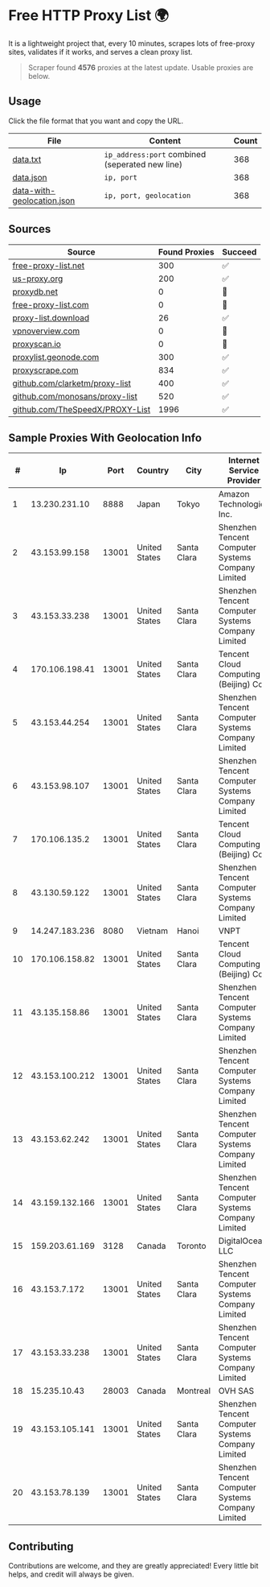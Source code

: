 
# Free HTTP Proxy List 🌍

It is a lightweight project that, every 10 minutes, scrapes lots of free-proxy sites, validates if it works, and serves a clean proxy list.


> Scraper found **4576** proxies at the latest update. Usable proxies are below.

## Usage

Click the file format that you want and copy the URL.


|File|Content|Count|
|----|-------|-----|
|[data.txt](https://raw.githubusercontent.com/themiralay/Proxy-List-World/master/data.txt)|`ip_address:port` combined (seperated new line)|368|
|[data.json](https://raw.githubusercontent.com/themiralay/Proxy-List-World/master/data.json)|`ip, port`|368|
|[data-with-geolocation.json](https://raw.githubusercontent.com/themiralay/Proxy-List-World/master/data-with-geolocation.json)|`ip, port, geolocation`|368|

## Sources

|Source|Found Proxies|Succeed|
|------|-------------|-------|
|[free-proxy-list.net](https://free-proxy-list.net)|300|✅|
|[us-proxy.org](https://www.us-proxy.org)|200|✅|
|[proxydb.net](http://proxydb.net)|0|🚫|
|[free-proxy-list.com](https://free-proxy-list.com/?page=&port=&type%5B%5D=http&type%5B%5D=https&up_time=0&search=Search)|0|🚫|
|[proxy-list.download](https://www.proxy-list.download/HTTP)|26|✅|
|[vpnoverview.com](https://vpnoverview.com/privacy/anonymous-browsing/free-proxy-servers)|0|🚫|
|[proxyscan.io](https://www.proxyscan.io)|0|🚫|
|[proxylist.geonode.com](https://proxylist.geonode.com/api/proxy-list?limit=300&page=1&sort_by=lastChecked&sort_type=desc&protocols=http,https)|300|✅|
|[proxyscrape.com](https://api.proxyscrape.com/v2/?request=displayproxies&protocol=http&timeout=10000&country=all&ssl=all&anonymity=all)|834|✅|
|[github.com/clarketm/proxy-list](https://raw.githubusercontent.com/clarketm/proxy-list/master/proxy-list-raw.txt)|400|✅|
|[github.com/monosans/proxy-list](https://raw.githubusercontent.com/monosans/proxy-list/main/proxies/http.txt)|520|✅|
|[github.com/TheSpeedX/PROXY-List](https://raw.githubusercontent.com/TheSpeedX/PROXY-List/master/http.txt)|1996|✅|


## Sample Proxies With Geolocation Info

|#|Ip|Port|Country|City|Internet Service Provider|
|-|--|----|-------|----|-------------------------|
|1|13.230.231.10|8888|Japan|Tokyo|Amazon Technologies Inc.|
|2|43.153.99.158|13001|United States|Santa Clara|Shenzhen Tencent Computer Systems Company Limited|
|3|43.153.33.238|13001|United States|Santa Clara|Shenzhen Tencent Computer Systems Company Limited|
|4|170.106.198.41|13001|United States|Santa Clara|Tencent Cloud Computing (Beijing) Co|
|5|43.153.44.254|13001|United States|Santa Clara|Shenzhen Tencent Computer Systems Company Limited|
|6|43.153.98.107|13001|United States|Santa Clara|Shenzhen Tencent Computer Systems Company Limited|
|7|170.106.135.2|13001|United States|Santa Clara|Tencent Cloud Computing (Beijing) Co|
|8|43.130.59.122|13001|United States|Santa Clara|Shenzhen Tencent Computer Systems Company Limited|
|9|14.247.183.236|8080|Vietnam|Hanoi|VNPT|
|10|170.106.158.82|13001|United States|Santa Clara|Tencent Cloud Computing (Beijing) Co|
|11|43.135.158.86|13001|United States|Santa Clara|Shenzhen Tencent Computer Systems Company Limited|
|12|43.153.100.212|13001|United States|Santa Clara|Shenzhen Tencent Computer Systems Company Limited|
|13|43.153.62.242|13001|United States|Santa Clara|Shenzhen Tencent Computer Systems Company Limited|
|14|43.159.132.166|13001|United States|Santa Clara|Shenzhen Tencent Computer Systems Company Limited|
|15|159.203.61.169|3128|Canada|Toronto|DigitalOcean, LLC|
|16|43.153.7.172|13001|United States|Santa Clara|Shenzhen Tencent Computer Systems Company Limited|
|17|43.153.33.238|13001|United States|Santa Clara|Shenzhen Tencent Computer Systems Company Limited|
|18|15.235.10.43|28003|Canada|Montreal|OVH SAS|
|19|43.153.105.141|13001|United States|Santa Clara|Shenzhen Tencent Computer Systems Company Limited|
|20|43.153.78.139|13001|United States|Santa Clara|Shenzhen Tencent Computer Systems Company Limited|



## Contributing

Contributions are welcome, and they are greatly appreciated! Every
little bit helps, and credit will always be given.

